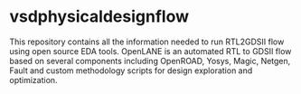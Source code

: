 # vsdphysicaldesignflow
This repository contains all the information needed to run RTL2GDSII flow using open source EDA tools. OpenLANE is an automated RTL to GDSII flow based on several components including OpenROAD, Yosys, Magic, Netgen, Fault and custom methodology scripts for design exploration and optimization.

